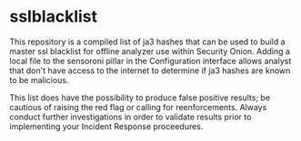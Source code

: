 # sslblacklist
This repository is a compiled list of ja3 hashes that can be used to build a master ssl blacklist for offline analyzer use within Security Onion. Adding a local file to the sensoroni pillar in the Configuration interface allows analyst that don't have access to the internet to determine if ja3 hashes are known to be malicious.

This list does have the possibility to produce false positive results; be cautious of raising the red flag or calling for reenforcements. Always conduct further investigations in order to validate results prior to implementing your Incident Response proceedures.
